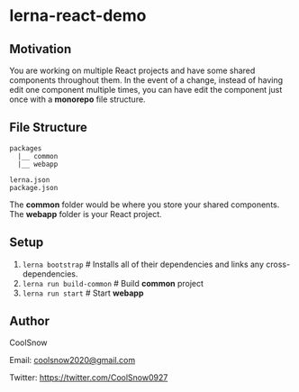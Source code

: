 # lerna-react-demo
## Motivation
You are working on multiple React projects and have some shared components throughout them. In the event of a change, instead of having edit one component multiple times, you can have edit the component just once with a **monorepo** file structure.


## File Structure
```
packages
  |__ common
  |__ webapp

lerna.json
package.json
```
The **common** folder would be where you store your shared components.  
The **webapp** folder is your React project.

## Setup
1) `lerna bootstrap` # Installs all of their dependencies and links any cross-dependencies.
2) `lerna run build-common` # Build **common** project
3) `lerna run start` # Start **webapp**

## Author

CoolSnow

Email: coolsnow2020@gmail.com

Twitter: https://twitter.com/CoolSnow0927